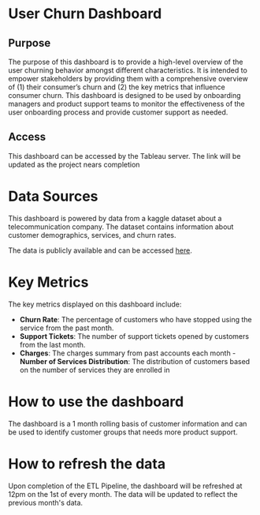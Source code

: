 # User Churn Dashboard
## Purpose
The purpose of this dashboard is to provide a high-level overview of the user churning behavior amongst different characteristics. It is intended to empower stakeholders by providing them with a comprehensive overview of (1) their consumer’s churn and (2) the key metrics that influence consumer churn. This dashboard is designed to be used by onboarding managers and product support teams to monitor the effectiveness of the user onboarding process and provide customer support as needed.

## Access
This dashboard can be accessed by the Tableau server. The link will be updated as the project nears completion

# Data Sources
This dashboard is powered by data from a kaggle dataset about a telecommunication company. The dataset contains information about customer demographics, services, and churn rates.

The data is publicly available and can be accessed [here](https://www.kaggle.com/datasets/datazng/telecom-company-churn-rate-call-center-data).

# Key Metrics
The key metrics displayed on this dashboard include:

- **Churn Rate**: The percentage of customers who have stopped using the service from the past month.
- **Support Tickets**: The number of support tickets opened by customers from the last month.
- **Charges**: The charges summary from past accounts each month
-**Number of Services Distribution**: The distribution of customers based on the number of services they are enrolled in

# How to use the dashboard
The dashboard is a 1 month rolling basis of customer information and can be used to identify customer groups that needs more product support.

# How to refresh the data
Upon completion of the ETL Pipeline, the dashboard will be refreshed at 12pm on the 1st of every month. The data will be updated to reflect the previous month's data.
